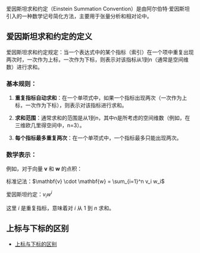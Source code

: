 爱因斯坦求和约定（Einstein Summation Convention）是由阿尔伯特·爱因斯坦引入的一种数学记号简化方法，主要用于张量分析和相对论中。

## 爱因斯坦求和约定的定义

爱因斯坦求和约定规定：当一个表达式中的某个指标（索引）在一个项中重复出现两次时，一次作为上标，一次作为下标，则表示对该指标从1到n（通常是空间维数）进行求和。

### 基本规则：

1. **重复指标自动求和**：在一个单项式中，如果一个指标出现两次（一次作为上标，一次作为下标），则表示对该指标进行求和。

2. **求和范围**：通常求和的范围是从1到n，其中n是所考虑的空间维数（例如，在三维欧几里得空间中，n=3）。

3. **每个指标最多重复两次**：在一个单项式中，一个指标最多只能出现两次。

### 数学表示：

例如，对于向量 $\mathbf{v}$ 和 $\mathbf{w}$ 的点积：

标准记法：$\mathbf{v} \cdot \mathbf{w} = \sum_{i=1}^n v_i w_i$

爱因斯坦约定：$v_i w^i$

这里 $i$ 是重复指标，意味着对 $i$ 从 $1$ 到 $n$ 求和。

## 上标与下标的区别

- [上标与下标的区别](/math/base/updown)
